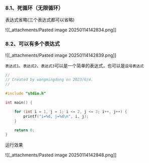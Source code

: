 ### 8.1、死循环（无限循环）

表达式省略(三个表达式都可以省略)

![[_attachments/Pasted image 20250114142834.png]]

### 8.2、可以有多个表达式

![[_attachments/Pasted image 20250114142839.png]]

`表达式1`、`表达式2`、`表达式3`可以是一个简单的表达式，也可以是`逗号表达式`

```c
//
// Created by wangmingdong on 2023/6/4.
//

#include "stdio.h"

int main() {

    for (int i = 1, j = 1; i <= 2, j <= 3; i++, j++) {
        printf("i=%d, j=%d\n", i, j);
    }

    return 0;
}
```

运行效果

![[_attachments/Pasted image 20250114142848.png]]

